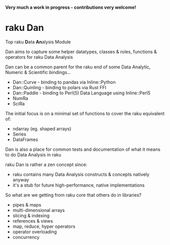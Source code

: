 **Very much a work in progress - contributions very welcome!**

# raku Dan
Top raku **D**ata **An**alysis Module

Dan aims to capture some helper datatypes, classes & roles, functions & operators for raku Data Analysis 

Dan can be a common parent for the raku end of some Data Analytic, Numeric & Scientific bindings...
- Dan::Curve    - binding to pandas via Inline::Python
- Dan::Quinling - binding to polars via Rust FFI
- Dan::Paddle   - binding to Perl(5) Data Language using Inline::Perl5
- NumRa
- SciRa

The initial focus is on a minimal set of functions to cover the raku equivalent of:
- ndarray (eg. shaped arrays)
- Series
- DataFrames

Dan is also a place for common tests and documentation of what it means to do Data Analysis in raku

raku Dan is rather a zen concept since:
- raku contains many Data Analysis constructs & concepts natively anyway
- it's a stub for future high-performance, native implementations

So what are we getting from raku core that others do in libraries?
- pipes & maps
- multi-dimensional arrays
- slicing & indexing
- references & views
- map, reduce, hyper operators
- operator overloading
- concurrency
